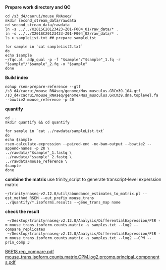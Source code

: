 **Prepare work directory and QC**

```
cd /s3_d4/caorui/mouse_RNAseq/
mkdir second_stream_data/rawdata
cd second_stream_data/rawdata
ln -s ../../X201SC20123423-Z01-F004_01/raw_data/* .
ln -s ../../X201SC20123423-Z01-F004_02/raw_data/* .
ls > sampleList.txt ## prepare sampleList

for sample in `cat sampleList2.txt`
do
echo $sample
~/fqc.pl  adp_qual -p -f "$sample"/"$sample"_1.fq -r "$sample"/"$sample"_2.fq -o "$sample" 
done

```
**Build index**
```
nohup rsem-prepare-reference --gtf /s3_d4/caorui/mouse_RNAseq/genome/Mus_musculus.GRCm39.104.gtf /s3_d4/caorui/mouse_RNAseq/genome/Mus_musculus.GRCm39.dna.toplevel.fa --bowtie2 mouse_reference -p 40
```
**quantify**
```
cd ..
mkdir quantify && cd quantify

for sample in `cat ../rawdata/sampleList.txt`
do      
echo $sample
rsem-calculate-expression --paired-end -no-bam-output --bowtie2 --append-names -p 20 \
../rawdata/"$sample"_1.fastq \
../rawdata/"$sample"_2.fastq \
../rawdata/mouse_reference \
$sample 
done
```
**combine the matrix** 
use trinity_script to generate transcript-level experssion matrix
```
~/trinityrnaseq-v2.12.0/util/abundance_estimates_to_matrix.pl --est_method RSEM --out_prefix mouse_trans ../quantify/*.isoforms.results --gene_trans_map none
```

**check the result**
```
 ~/Desktop/trinityrnaseq-v2.12.0/Analysis/DifferentialExpression/PtR -m mouse_trans.isoform.counts.matrix -s samples.txt --log2 --compare_replicates
 ~/Desktop/trinityrnaseq-v2.12.0/Analysis/DifferentialExpression/PtR -m mouse_trans.isoform.counts.matrix -s samples.txt --log2 --CPM --prin_comp 3
```
[B6E18.rep_compare.pdf](https://github.com/caorui12/mouse-RNAseq/files/7536361/B6E18.rep_compare.pdf)
[mouse_trans.isoform.counts.matrix.CPM.log2.prcomp.principal_components.pdf](https://github.com/caorui12/mouse-RNAseq/files/7536369/mouse_trans.isoform.counts.matrix.CPM.log2.prcomp.principal_components.pdf)
